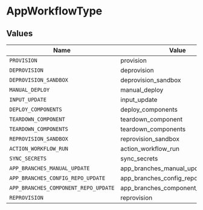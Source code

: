 # AppWorkflowType


## Values

| Name                                 | Value                                |
| ------------------------------------ | ------------------------------------ |
| `PROVISION`                          | provision                            |
| `DEPROVISION`                        | deprovision                          |
| `DEPROVISION_SANDBOX`                | deprovision_sandbox                  |
| `MANUAL_DEPLOY`                      | manual_deploy                        |
| `INPUT_UPDATE`                       | input_update                         |
| `DEPLOY_COMPONENTS`                  | deploy_components                    |
| `TEARDOWN_COMPONENT`                 | teardown_component                   |
| `TEARDOWN_COMPONENTS`                | teardown_components                  |
| `REPROVISION_SANDBOX`                | reprovision_sandbox                  |
| `ACTION_WORKFLOW_RUN`                | action_workflow_run                  |
| `SYNC_SECRETS`                       | sync_secrets                         |
| `APP_BRANCHES_MANUAL_UPDATE`         | app_branches_manual_update           |
| `APP_BRANCHES_CONFIG_REPO_UPDATE`    | app_branches_config_repo_update      |
| `APP_BRANCHES_COMPONENT_REPO_UPDATE` | app_branches_component_repo_update   |
| `REPROVISION`                        | reprovision                          |